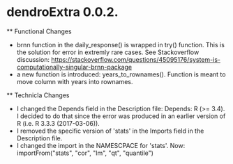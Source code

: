 # dendroExtra 0.0.2.

** Functional Changes

* brnn function in the daily_response() is wrapped in try() function. This is the solution for error in extremly rare cases. See Stackoverflow discussion: https://stackoverflow.com/questions/45095176/system-is-computationally-singular-brnn-package
* a new function is introduced: years_to_rownames(). Function is meant to move column with years into rownames. 

** Technicla Changes

* I changed the Depends field in the Description file: Depends: R (>= 3.4). I decided to do that since the error was produced in an earlier version of R (i.e. R 3.3.3 (2017-03-06)).
* I removed the specific version of 'stats' in the Imports field in the Description file. 
* I changed the import in the NAMESCPACE for 'stats'. Now: importFrom("stats", "cor", "lm", "qt", "quantile")
